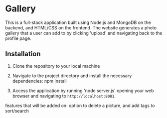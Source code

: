 # Gallery

This is a full-stack application built using Node.js and MongoDB on the backend, and HTML/CSS on the frontend. The website generates a photo gallery that a user can add to by clicking 'upload' and navigating back to the profile page.

## Installation

1. Clone the repository to your local machine

2. Navigate to the project directory and install the necessary dependencies: npm install

3. Access the application by running 'node server.js' opening your web browser and navigating to `http://localhost:8081`.


features that will be added on: option to delete a picture, and add tags to sort/search
